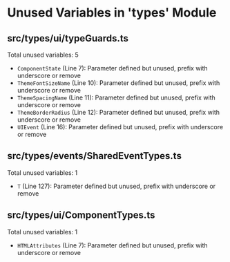 # Unused Variables in 'types' Module

## src/types/ui/typeGuards.ts

Total unused variables: 5

- `ComponentState` (Line 7): Parameter defined but unused, prefix with underscore or remove
- `ThemeFontSizeName` (Line 10): Parameter defined but unused, prefix with underscore or remove
- `ThemeSpacingName` (Line 11): Parameter defined but unused, prefix with underscore or remove
- `ThemeBorderRadius` (Line 12): Parameter defined but unused, prefix with underscore or remove
- `UIEvent` (Line 16): Parameter defined but unused, prefix with underscore or remove

## src/types/events/SharedEventTypes.ts

Total unused variables: 1

- `T` (Line 127): Parameter defined but unused, prefix with underscore or remove

## src/types/ui/ComponentTypes.ts

Total unused variables: 1

- `HTMLAttributes` (Line 7): Parameter defined but unused, prefix with underscore or remove

